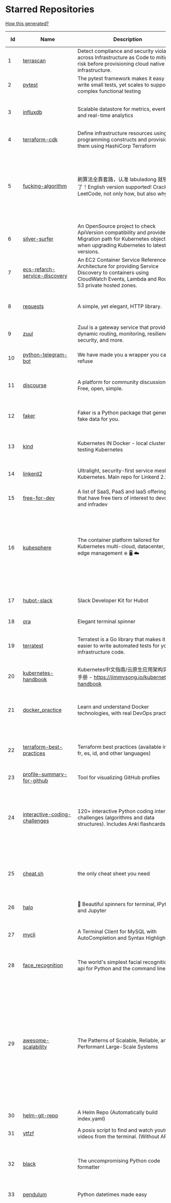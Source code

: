 # Starred Repositories  

[How this generated?](../master/USAGE.md)  

| Id 			| Name			| Description | Star Counts | Topics/Tags   | Last Updated 	|  
| ----------- | ----------- 	| ----------- | ----------- | ----------- 	| -----------   |  
|1|[terrascan](https://github.com/accurics/terrascan.git)|Detect compliance and security violations across Infrastructure as Code to mitigate risk before provisioning cloud native infrastructure.|2801||18-2-2022|  
|2|[pytest](https://github.com/pytest-dev/pytest.git)|The pytest framework makes it easy to write small tests, yet scales to support complex functional testing|8420|unit-testing, test, testing, python, hacktoberfest|15-2-2022|  
|3|[influxdb](https://github.com/influxdata/influxdb.git)|Scalable datastore for metrics, events, and real-time analytics|22929|influxdb, monitoring, database, time-series, metrics, go, react|17-2-2022|  
|4|[terraform-cdk](https://github.com/hashicorp/terraform-cdk.git)|Define infrastructure resources using programming constructs and provision them using HashiCorp Terraform|3259|terraform, cdk, cdktf|16-2-2022|  
|5|[fucking-algorithm](https://github.com/labuladong/fucking-algorithm.git)|刷算法全靠套路，认准 labuladong 就够了！English version supported! Crack LeetCode, not only how, but also why. |101982|leetcode, algorithms, interview-questions, data-structures, kmp, dynamic-programming, computer-science, dynamic-programming-algorithm|10-12-2021|  
|6|[silver-surfer](https://github.com/devtron-labs/silver-surfer.git)|An OpenSource project to check ApiVersion compatibility and provide Migration path for Kubernetes objects when upgrading Kubernetes to latest versions.|122|kubernetes, silver-surfer, kubedd, open-source, golang, hacktoberfest|29-10-2021|  
|7|[ecs-refarch-service-discovery](https://github.com/awslabs/ecs-refarch-service-discovery.git)|An EC2 Container Service Reference Architecture for providing Service Discovery to containers using CloudWatch Events, Lambda and Route 53 private hosted zones. |436||25-7-2016|  
|8|[requests](https://github.com/psf/requests.git)|A simple, yet elegant, HTTP library.|46928|python, http, forhumans, requests, python-requests, client, humans, cookies||  
|9|[zuul](https://github.com/Netflix/zuul.git)|Zuul is a gateway service that provides dynamic routing, monitoring, resiliency, security, and more.|11716||15-2-2022|  
|10|[python-telegram-bot](https://github.com/python-telegram-bot/python-telegram-bot.git)|We have made you a wrapper you can't refuse|17719|python, telegram, bot, chatbot, framework, hacktoberfest|2-2-2022|  
|11|[discourse](https://github.com/discourse/discourse.git)|A platform for community discussion. Free, open, simple.|35042|discourse, javascript, rails, ruby, ember, forum, postgresql||  
|12|[faker](https://github.com/joke2k/faker.git)|Faker is a Python package that generates fake data for you.|13781|python, fake, testing, dataset, fake-data, test-data, test-data-generator|17-2-2022|  
|13|[kind](https://github.com/kubernetes-sigs/kind.git)|Kubernetes IN Docker - local clusters for testing Kubernetes|9328|k8s-sig-testing, kubernetes, kubeadm, golang, docker, podman|17-2-2022|  
|14|[linkerd2](https://github.com/linkerd/linkerd2.git)|Ultralight, security-first service mesh for Kubernetes. Main repo for Linkerd 2.x.|8111|service-mesh, rust, golang, kubernetes, linkerd, cloud-native|18-2-2022|  
|15|[free-for-dev](https://github.com/ripienaar/free-for-dev.git)|A list of SaaS, PaaS and IaaS offerings that have free tiers of interest to devops and infradev|53443|||  
|16|[kubesphere](https://github.com/kubesphere/kubesphere.git)|The container platform tailored for Kubernetes multi-cloud, datacenter, and edge management ⎈ 🖥 ☁️|8874|devops, container-management, k8s, cncf, cloud-native, servicemesh, kubesphere, kubernetes-platform-solution, kubernetes, jenkins, istio, observability, multi-cluster, hacktoberfest|17-2-2022|  
|17|[hubot-slack](https://github.com/slackapi/hubot-slack.git)|Slack Developer Kit for Hubot|2271|hubot-adapter, hubot, coffeescript, slack, slack-app, bot||  
|18|[ora](https://github.com/sindresorhus/ora.git)|Elegant terminal spinner|7527||13-9-2021|  
|19|[terratest](https://github.com/gruntwork-io/terratest.git)| Terratest is a Go library that makes it easier to write automated tests for your infrastructure code.|5925|devops, testing, testing-library, aws, terraform, packer, docker, golang||  
|20|[kubernetes-handbook](https://github.com/rootsongjc/kubernetes-handbook.git)|Kubernetes中文指南/云原生应用架构实践手册 -  https://jimmysong.io/kubernetes-handbook|9613|kubernetes, cloud-native, service-mesh, handbook, cncf, gitbook|8-2-2022|  
|21|[docker_practice](https://github.com/yeasy/docker_practice.git)|Learn and understand Docker technologies, with real DevOps practice!|20009|docker, book, cloud-computing, container, kubernetes, swarm, mesos, spark, devops, linux|16-2-2022|  
|22|[terraform-best-practices](https://github.com/antonbabenko/terraform-best-practices.git)|Terraform best practices (available in en, fr, es, id, and other languages)|1221|terraform, terraform-configurations, best-practices, free, terraform-modules, ebook||  
|23|[profile-summary-for-github](https://github.com/tipsy/profile-summary-for-github.git)|Tool for visualizing GitHub profiles|19519|kotlin, webapp, github-api, javalin||  
|24|[interactive-coding-challenges](https://github.com/donnemartin/interactive-coding-challenges.git)|120+ interactive Python coding interview challenges (algorithms and data structures).  Includes Anki flashcards.|24763|python, algorithm, data-structure, development, programming, coding, interview, interview-questions, interview-practice, competitive-programming||  
|25|[cheat.sh](https://github.com/chubin/cheat.sh.git)|the only cheat sheet you need|28233|cheatsheet, curl, terminal, command-line, cli, examples, documentation, help, tldr, hacktoberfest2021||  
|26|[halo](https://github.com/manrajgrover/halo.git)|💫 Beautiful spinners for terminal, IPython and Jupyter|2548|halo, spinner, python, jupyter, ora, ipython, async||  
|27|[mycli](https://github.com/dbcli/mycli.git)|A Terminal Client for MySQL with AutoCompletion and Syntax Highlighting.|10165|database, python, syntax-highlighting, mysql, mycli, auto-completion||  
|28|[face_recognition](https://github.com/ageitgey/face_recognition.git)|The world's simplest facial recognition api for Python and the command line|43146|machine-learning, face-detection, face-recognition, python||  
|29|[awesome-scalability](https://github.com/binhnguyennus/awesome-scalability.git)|The Patterns of Scalable, Reliable, and Performant Large-Scale Systems|37432|system-design, backend, scalability, interview, architecture, devops, design-patterns, interview-questions, awesome-list, big-data, awesome, resources, lists, web-development, programming, system, interview-practice, computer-science, distributed-systems, machine-learning||  
|30|[helm-git-repo](https://github.com/yks0000/helm-git-repo.git)|A Helm Repo (Automatically build index.yaml)|1||6-4-2021|  
|31|[ytfzf](https://github.com/pystardust/ytfzf.git)|A posix script to find and watch youtube videos from the terminal. (Without API)|2398|youtube, cli, terminal, posix, fzf, dmenu, ueberzug|20-2-2022|  
|32|[black](https://github.com/psf/black.git)|The uncompromising Python code formatter|25695|python, code, formatter, codeformatter, gofmt, yapf, autopep8, pre-commit-hook||  
|33|[pendulum](https://github.com/sdispater/pendulum.git)|Python datetimes made easy|4696|python, datetime, date, time, python3, timezones||  
|34|[kong](https://github.com/Kong/kong.git)|🦍 The Cloud-Native API Gateway |31265|api-gateway, nginx, luajit, microservices, api-management, serverless, apis, iot, consul, docker, reverse-proxy, cloud-native, microservice, kong, devops, servicecontrol, kubernetes, kubernetes-ingress-controller, kubernetes-ingress||  
|35|[python-prompt-toolkit](https://github.com/prompt-toolkit/python-prompt-toolkit.git)|Library for building powerful interactive command line applications in Python|7555|||  
|36|[awesome-interview-questions](https://github.com/DopplerHQ/awesome-interview-questions.git)|:octocat: A curated awesome list of lists of interview questions. Feel free to contribute! :mortar_board: |45189|awesome-list, awesomeness, interview-questions, interviewing, interview-practice, ruby, javascript, awesome, list, python-interview-questions, rails-interview, javascript-interview-questions, angularjs-interview-questions, android-interview-questions||  
|37|[duf](https://github.com/muesli/duf.git)|Disk Usage/Free Utility - a better 'df' alternative|8018|hacktoberfest, disk-space, disk-usage, df, linux, macos, freebsd, openbsd, windows, user-friendly, cli, terminal, filesystem, tui||  
|38|[youtube-dl](https://github.com/ytdl-org/youtube-dl.git)|Command-line program to download videos from YouTube.com and other video sites|106411|||  
|39|[aws-cli](https://github.com/aws/aws-cli.git)|Universal Command Line Interface for Amazon Web Services|12039|aws, cloud, aws-cli, cloud-management||  
|40|[the-art-of-command-line](https://github.com/jlevy/the-art-of-command-line.git)|Master the command line, in one page|102227|bash, unix, documentation, linux, macos, windows||  
|41|[telegram-bot-heroku-deploy](https://github.com/AnshumanFauzdar/telegram-bot-heroku-deploy.git)|Detailed guide to initially deploy a simple telegram python bot to heroku|32|heroku-app, telegram-bot, telegram, deploy, hacktoberfest|5-2-2022|  
|42|[trafficserver](https://github.com/apache/trafficserver.git)|Apache Traffic Server™ is a fast, scalable and extensible HTTP/1.1 and HTTP/2 compliant caching proxy server.|1432|proxy, cdn, cache, apache, hacktoberfest||  
|43|[tokei](https://github.com/XAMPPRocky/tokei.git)|Count your code, quickly.|6208|tokei, cloc, badge, rust, windows, linux, macos, statistics, code, cli||  
|44|[google-maps-services-python](https://github.com/googlemaps/google-maps-services-python.git)|Python client library for Google Maps API Web Services|3478|python, client-library||  
|45|[grafana](https://github.com/grafana/grafana.git)|The open and composable observability and data visualization platform. Visualize metrics, logs, and traces from multiple sources like Prometheus, Loki, Elasticsearch, InfluxDB, Postgres and many more. |47093|grafana, monitoring, analytics, metrics, influxdb, prometheus, elasticsearch, alerting, data-visualization, go, dashboard, business-intelligence, mysql, postgres, hacktoberfest||  
|46|[echarts](https://github.com/apache/echarts.git)|Apache ECharts is a powerful, interactive charting and data visualization library for browser|49924|echarts, data-visualization, charts, charting-library, visualization, apache, data-viz, canvas, svg||  
|47|[acme.sh](https://github.com/acmesh-official/acme.sh.git)|A pure Unix shell script implementing ACME client protocol|25448|acme, acme-protocol, letsencrypt, certbot, shell, ash, bash, posix, posix-sh, zerossl, buypass, acme-client||  
|48|[design-patterns-for-humans](https://github.com/kamranahmedse/design-patterns-for-humans.git)|An ultra-simplified explanation to design patterns|32792|design-patterns, architecture, software-engineering, engineering, principles, computer-science||  
|49|[vizceral](https://github.com/Netflix/vizceral.git)|WebGL visualization for displaying animated traffic graphs|3888|graph, traffic, visualization, webgl, monitoring||  
|50|[boto3](https://github.com/boto/boto3.git)|AWS SDK for Python|7031|python, aws, cloud, cloud-management, aws-sdk||  
|51|[pre-commit-terraform](https://github.com/antonbabenko/pre-commit-terraform.git)|pre-commit git hooks to take care of Terraform configurations|1551|git-hooks, terraform, code-style, hooks, pre-commit, automation||  
|52|[wait-for-it](https://github.com/vishnubob/wait-for-it.git)|Pure bash script to test and wait on the availability of a TCP host and port|7426||22-8-2020|  
|53|[docker-cheat-sheet](https://github.com/wsargent/docker-cheat-sheet.git)|Docker Cheat Sheet|20647|docker, cheet-sheet|31-10-2021|  
|54|[Terraform-012](https://github.com/addamstj/Terraform-012.git)|Code for the Terraform course|52||6-7-2020|  
|55|[vscode-debug-visualizer](https://github.com/hediet/vscode-debug-visualizer.git)|An extension for VS Code that visualizes data during debugging.|7167|vscode-extension, hacktoberfest, visualization|19-8-2021|  
|56|[dashboard](https://github.com/kubernetes/dashboard.git)|General-purpose web UI for Kubernetes clusters|10801||18-2-2022|  
|57|[runc](https://github.com/opencontainers/runc.git)|CLI tool for spawning and running containers according to the OCI specification|8925|containers, docker, oci|17-2-2022|  
|58|[drawio](https://github.com/jgraph/drawio.git)|Source to app.diagrams.net|27819||17-2-2022|  
|59|[yq](https://github.com/mikefarah/yq.git)|yq is a portable command-line YAML, JSON and XML processor|5092|yaml-processor, yaml, cli, golang, splat, devops-tools, portable, bash, xml, json, csv|20-2-2022|  
|60|[logrus](https://github.com/sirupsen/logrus.git)|Structured, pluggable logging for Go.|19931|logging, logrus, go|12-1-2022|  
|61|[clair](https://github.com/quay/clair.git)|Vulnerability Static Analysis for Containers|8524|containers, static-analysis, go, kubernetes, docker, oci, oci-image, vulnerabilities, clair|17-2-2022|  
|62|[shellcheck](https://github.com/koalaman/shellcheck.git)|ShellCheck, a static analysis tool for shell scripts|27886|haskell, shell, static-analysis, bash, linter, developer-tools|4-2-2022|  
|63|[faas](https://github.com/openfaas/faas.git)|OpenFaaS - Serverless Functions Made Simple|21134|functions-as-a-service, functions, lambda, serverless, prometheus, kubernetes, k8s, serverless-functions, paas, gitops, faas, docker, golang, nodejs|8-2-2022|  
|64|[rancher](https://github.com/rancher/rancher.git)|Complete container management platform|18567|rancher, docker, kubernetes, orchestration, cattle, containers|19-2-2022|  
|65|[opencv](https://github.com/opencv/opencv.git)|Open Source Computer Vision Library|59803|opencv, c-plus-plus, computer-vision, deep-learning, image-processing|19-2-2022|  
|66|[compose](https://github.com/docker/compose.git)|Define and run multi-container applications with Docker|25007|docker, docker-compose, orchestration, go, golang|18-2-2022|  
|67|[aws-load-balancer-controller](https://github.com/kubernetes-sigs/aws-load-balancer-controller.git)|A Kubernetes controller for Elastic Load Balancers|2695|kubernetes-ingress-controller, aws, ingress-resource, kubernetes, ingress, k8s-sig-aws|19-2-2022|  
|68|[go-restful](https://github.com/emicklei/go-restful.git)|package for building REST-style Web Services using Go|4371|rest, go, customizable, routing, openapi|8-1-2022|  
|69|[echo](https://github.com/labstack/echo.git)|High performance, minimalist Go web framework|21672|go, echo, web, middleware, microservice, websocket, ssl, letsencrypt, micro-framework, https, http2, web-framework, labstack-echo|24-1-2022|  
|70|[awesome-awesomeness](https://github.com/bayandin/awesome-awesomeness.git)|A curated list of awesome awesomeness|28558|||  
|71|[cli53](https://github.com/barnybug/cli53.git)|Command line tool for Amazon Route 53|1756|||  
|72|[free-programming-books](https://github.com/EbookFoundation/free-programming-books.git)|:books: Freely available programming books|222196|education, books, list, resource, hacktoberfest||  
|73|[bitcoin](https://github.com/bitcoin/bitcoin.git)|Bitcoin Core integration/staging tree|62031|bitcoin, c-plus-plus, p2p, cryptocurrency, cryptography||  
|74|[markdown-here](https://github.com/adam-p/markdown-here.git)|Google Chrome, Firefox, and Thunderbird extension that lets you write email in Markdown and render it before sending.|54451|||  
|75|[helm](https://github.com/helm/helm.git)|The Kubernetes Package Manager|21176|cncf, chart, kubernetes, helm, charts||  
|76|[awesome](https://github.com/sindresorhus/awesome.git)|😎 Awesome lists about all kinds of interesting topics|190063|awesome, awesome-list, unicorns, lists, resources||  
|77|[scrapy](https://github.com/scrapy/scrapy.git)|Scrapy, a fast high-level web crawling & scraping framework for Python.|42839|python, scraping, crawling, framework, crawler, hacktoberfest||  
|78|[realworld](https://github.com/gothinkster/realworld.git)|"The mother of all demo apps" — Exemplary fullstack Medium.com clone powered by React, Angular, Node, Django, and many more 🏅|63870|||  
|79|[pyenv](https://github.com/pyenv/pyenv.git)|Simple Python version management|26206|python, shell||  
|80|[awesome-machine-learning](https://github.com/josephmisiti/awesome-machine-learning.git)|A curated list of awesome Machine Learning frameworks, libraries and software.|53263|||  
|81|[git-standup](https://github.com/kamranahmedse/git-standup.git)|Recall what you did on the last working day. Psst! or be nosy and find what someone else in your team did ;-)|7079|standup, git-standup, agile, meeting, git, git-addons, git-|30-9-2021|  
|82|[keras-yolo2](https://github.com/experiencor/keras-yolo2.git)|Easy training on custom dataset. Various backends (MobileNet and SqueezeNet) supported. A YOLO demo to detect raccoon run entirely in brower is accessible at https://git.io/vF7vI (not on Windows).|1698|convolutional-networks, deep-learning, yolo2, realtime, regression||  
|83|[rundeck](https://github.com/rundeck/rundeck.git)|Enable Self-Service Operations: Give specific users access to your existing tools, services, and scripts|4488|rundeck, devops, deployment, scheduler, automation, orchestration, ansible, audit, sre, operations, ops, devops-tools, devops-team, runbook, hacktoberfest||  
|84|[sdkman-cli](https://github.com/sdkman/sdkman-cli.git)|The SDKMAN! Command Line Interface|4487||6-2-2022|  
|85|[algorithm-visualizer](https://github.com/algorithm-visualizer/algorithm-visualizer.git)|:fireworks:Interactive Online Platform that Visualizes Algorithms from Code|36354|algorithm, data-structure, visualization, animation||  
|86|[interviews](https://github.com/kdn251/interviews.git)|Everything you need to know to get the job.|56261|java, interview, interview-questions, interview-practice, interview-preparation, interview-prep, algorithm, algorithm-challenges, algorithms, algorithm-competitions, technical-coding-interview, leetcode, leetcode-solutions, leetcode-java, coding-interviews, coding-interview, coding-challenge, coding-challenges, leetcode-questions, interviews||  
|87|[upterm](https://github.com/railsware/upterm.git)|A terminal emulator for the 21st century.|19425|tty, terminal, terminal-emulators, console, pty, typescript, electron, react, terminals, shell||  
|88|[landscape](https://github.com/cncf/landscape.git)|🌄The Cloud Native Interactive Landscape filters and sorts hundreds of projects and products, and shows details including GitHub stars, funding or market cap, first and last commits, contributor counts, headquarters location, and recent tweets.|8121|cloud-native, landscape, cncf, svg, logo, serverless, crunchbase|20-2-2022|  
|89|[hugo](https://github.com/gohugoio/hugo.git)|The world’s fastest framework for building websites.|57195|go, hugo, static-site-generator, blog-engine, cms, content-management-system, documentation-tool, hacktoberfest||  
|90|[awesome-selfhosted](https://github.com/awesome-selfhosted/awesome-selfhosted.git)|A list of Free Software network services and web applications which can be hosted on your own servers|78009|selfhosted, awesome, awesome-list, privacy, hosting, cloud, self-hosted||  
|91|[the-book-of-secret-knowledge](https://github.com/trimstray/the-book-of-secret-knowledge.git)|A collection of inspiring lists, manuals, cheatsheets, blogs, hacks, one-liners, cli/web tools and more.|60245|awesome, awesome-list, lists, manuals, resources, howtos, hacks, search-engines, one-liners, cheatsheets, guidelines, sysops, devops, pentesters, security-researchers, linux, bsd, security, hacking||  
|92|[every-programmer-should-know](https://github.com/mtdvio/every-programmer-should-know.git)|A collection of (mostly) technical things every software developer should know about|52369|cc-by, computer-science, educational, novice, collection||  
|93|[public-apis](https://github.com/public-apis/public-apis.git)|A collective list of free APIs|181144|api, public-apis, free, apis, list, development, software, public, resources, dataset, open-source, public-api, lists||  
|94|[elasticsearch](https://github.com/elastic/elasticsearch.git)|Free and Open, Distributed, RESTful Search Engine|58562|elasticsearch, java, search-engine||  
|95|[caddy](https://github.com/caddyserver/caddy.git)|Fast, multi-platform web server with automatic HTTPS|37329|go, web-server, caddyfile, http, http-server, reverse-proxy, https, tls, automatic-https, privacy, security||  
|96|[pi-hole](https://github.com/pi-hole/pi-hole.git)|A black hole for Internet advertisements|35115|pi-hole, ad-blocker, shell, blocker, raspberry-pi, cloud, dnsmasq, dhcp, dhcp-server, dns-server, dashboard, hacktoberfest||  
|97|[tech-interview-handbook](https://github.com/yangshun/tech-interview-handbook.git)|💯 Curated interview preparation materials for busy engineers|66225|interview-questions, coding-interviews, interview-practice, interview-preparation, algorithm, algorithms, system-design, behavioral-interviews, algorithm-interview, algorithm-interview-questions||  
|98|[tldr](https://github.com/tldr-pages/tldr.git)|📚 Collaborative cheatsheets for console commands|37329|shell, man-page, tldr, manpages, documentation, cheatsheets, terminal, command-line, console, examples, help, manual, hacktoberfest||  
|99|[system-design-primer](https://github.com/donnemartin/system-design-primer.git)|Learn how to design large-scale systems. Prep for the system design interview.  Includes Anki flashcards.|163150|programming, development, design, design-system, system, design-patterns, web, web-application, webapp, python, interview, interview-questions, interview-practice||  
|100|[developer-roadmap](https://github.com/kamranahmedse/developer-roadmap.git)|Roadmap to becoming a developer in 2022|186681|computer-science, roadmap, developer-roadmap, frontend-roadmap, devops-roadmap, backend-roadmap, study-plan, engineering, react-roadmap, angular-roadmap, python-roadmap, go-roadmap, java-roadmap, dba-roadmap||  
|101|[protobuf](https://github.com/protocolbuffers/protobuf.git)|Protocol Buffers - Google's data interchange format|53120|protobuf, protocol-buffers, protocol-compiler, protobuf-runtime, protoc, serialization, marshalling, rpc||  
|102|[core](https://github.com/home-assistant/core.git)|:house_with_garden: Open source home automation that puts local control and privacy first.|49975|python, home-automation, iot, internet-of-things, mqtt, raspberry-pi, asyncio, hacktoberfest||  
|103|[bcc](https://github.com/iovisor/bcc.git)|BCC - Tools for BPF-based Linux IO analysis, networking, monitoring, and more|13787|||  
|104|[ami-query](https://github.com/intuit/ami-query.git)|Provide a REST interface to your organization's AMIs|36|||  
|105|[jq](https://github.com/stedolan/jq.git)|Command-line JSON processor|21360|||  
|106|[brackets](https://github.com/adobe/brackets.git)|An open source code editor for the web, written in JavaScript, HTML and CSS.|33688|||  
|107|[typing](https://github.com/python/typing.git)|Python static typing home. Contains the source for typing_extensions and the documentation. Also hosts a user help forum.|1152|python, types, typing, static-typing, gradual-typing||  
|108|[learn-regex](https://github.com/ziishaned/learn-regex.git)|Learn regex the easy way|40621|||  
|109|[httpstat](https://github.com/reorx/httpstat.git)|curl statistics made simple|5028|curl, cli, python, http, visualization|24-12-2020|  
|110|[python-fire](https://github.com/google/python-fire.git)|Python Fire is a library for automatically generating command line interfaces (CLIs) from absolutely any Python object.|21950|python, cli|17-6-2021|  
|111|[kubetools](https://github.com/collabnix/kubetools.git)|Kubetools - Curated List of Kubernetes Tools|436|hacktoberfest, hacktoberfest2020, kubernetes, helm, helmpack, helmcharts, jenkins, iot, monitoring, monitoring-tool, prometheus, thanos, grafana, kubernetes-clusters, kubernetes-operational, kubernetes-resource, k8s-cluster, kubernetes-cli||  
|112|[watchdog](https://github.com/gorakhargosh/watchdog.git)|Python library and shell utilities to monitor filesystem events.|5153||29-12-2021|  
|113|[mkcert](https://github.com/FiloSottile/mkcert.git)|A simple zero-config tool to make locally trusted development certificates with any names you'd like.|33829|https, tls, certificates, local-development, localhost, root-ca, macos, linux, windows, ios, firefox, chrome|13-2-2021|  
|114|[celery](https://github.com/celery/celery.git)|Distributed Task Queue (development branch)|18692|python, task-manager, task-scheduler, task-runner, queue-workers, queued-jobs, queue-tasks, amqp, redis, sqs, sqs-queue, python3, python-library|16-2-2022|  
|115|[og-aws](https://github.com/open-guides/og-aws.git)|📙 Amazon Web Services — a practical guide|30855|||  
|116|[nocode](https://github.com/kelseyhightower/nocode.git)|The best way to write secure and reliable applications. Write nothing; deploy nowhere.|51532|||  
|117|[github-cheat-sheet](https://github.com/tiimgreen/github-cheat-sheet.git)|A list of cool features of Git and GitHub.|33858|awesome, awesome-list, list, github, git||  
|118|[awesome-go](https://github.com/avelino/awesome-go.git)|A curated list of awesome Go frameworks, libraries and software|75683|golang, golang-library, go, awesome, awesome-list, hacktoberfest||  
|119|[gitignore](https://github.com/github/gitignore.git)|A collection of useful .gitignore templates|129766|gitignore, git||  
|120|[papers-we-love](https://github.com/papers-we-love/papers-we-love.git)|Papers from the computer science community to read and discuss.|53220|computer-science, read-papers, meetup, papers, programming, theory, awesome||  
|121|[portainer](https://github.com/portainer/portainer.git)|Making Docker and Kubernetes management easy.|20927|docker, docker-swarm, ui, docker-deployment, docker-compose, docker-container, docker-image, portainer, docker-ui, dockerfile, moby, hacktoberfest, kubernetes|18-2-2022|  
|122|[skaffold](https://github.com/GoogleContainerTools/skaffold.git)|Easy and Repeatable Kubernetes Development|12505|kubernetes, developer-tools, docker, containers|18-2-2022|  
|123|[dapr](https://github.com/dapr/dapr.git)|Dapr is a portable, event-driven, runtime for building distributed applications across cloud and edge.|17012|microservices, microservice, kubernetes, sidecar, state-management, event-driven, pubsub, serverless, containers|18-2-2022|  
|124|[authelia](https://github.com/authelia/authelia.git)|The Single Sign-On Multi-Factor portal for web apps|11818|totp, u2f, ldap, nginx, sso-authentication, yubikey, two-factor-authentication, docker, cookie, kubernetes, sso, multifactor, push-notifications, traefik, mfa, two-factor, authentication, security, golang, 2fa|20-2-2022|  
|125|[brooklin](https://github.com/linkedin/brooklin.git)|An extensible distributed system for reliable nearline data streaming at scale|739|distributed-systems, data-streaming, scalability, kafka-mirror-maker, kafka, change-data-capture, java, linkedin|2-2-2022|  
|126|[GoCasts](https://github.com/StephenGrider/GoCasts.git)|Companion Repo to https://www.udemy.com/go-the-complete-developers-guide/|1555||25-8-2017|  
|127|[terraform-course](https://github.com/wardviaene/terraform-course.git)|Course files for my Udemy course about Terraform|1239||8-2-2022|  
|128|[http-api-design](https://github.com/interagent/http-api-design.git)|HTTP API design guide extracted from work on the Heroku Platform API|13540||18-11-2021|  
|129|[recommenders](https://github.com/microsoft/recommenders.git)|Best Practices on Recommendation Systems|12388|machine-learning, recommender, ranking, deep-learning, python, jupyter-notebook, recommendation-algorithm, rating, operationalization, kubernetes, azure, microsoft, recommendation-system, recommendation-engine, recommendation, data-science, tutorial, artificial-intelligence|13-1-2022|  
|130|[golang-web-dev](https://github.com/GoesToEleven/golang-web-dev.git)|-|2893||13-12-2019|  
|131|[etcd](https://github.com/etcd-io/etcd.git)|Distributed reliable key-value store for the most critical data of a distributed system|38855|etcd, raft, distributed-systems, kubernetes, go, database, key-value, consensus, distributed-database|20-2-2022|  
|132|[ngrok](https://github.com/inconshreveable/ngrok.git)|Introspected tunnels to localhost|21384||31-5-2016|  
|133|[miniserve](https://github.com/svenstaro/miniserve.git)|🌟 For when you really just want to serve some files over HTTP right now!|3068|serve, http-server, server, static-files, cli, command-line, command-line-tool||  
|134|[awesome-hyper](https://github.com/bnb/awesome-hyper.git)|🖥 Delightful Hyper plugins, themes, and resources|9738|hyper, hyperterm, zeit, terminal, awesome, awesome-list|13-7-2021|  
|135|[gitui](https://github.com/extrawurst/gitui.git)|Blazing 💥 fast terminal-ui for git written in rust 🦀|7327|rust, tui, terminal, git, command-line-tool, command-line-interface, async, hacktoberfest, bash||  
|136|[python-cheatsheet](https://github.com/gto76/python-cheatsheet.git)|Comprehensive Python Cheatsheet|27470|cheatsheet, python, reference, python-cheatsheet|16-2-2022|  
|137|[chef](https://github.com/chef/chef.git)|Chef Infra, a powerful automation platform that transforms infrastructure into code automating how infrastructure is configured, deployed and managed across any environment, at any scale|6818|chef, devops, cfgmgt, infrastructure, automation, deployment, hacktoberfest|19-2-2022|  
|138|[wrk](https://github.com/wg/wrk.git)|Modern HTTP benchmarking tool|31307|||  
|139|[fd](https://github.com/sharkdp/fd.git)|A simple, fast and user-friendly alternative to 'find'|20681|command-line, tool, filesystem, search, regex, rust, cli, terminal, hacktoberfest|1-2-2022|  
|140|[awesome-vscode](https://github.com/viatsko/awesome-vscode.git)|🎨 A curated list of delightful VS Code packages and resources.|19863|visual-studio, vscode, vscode-theme, vscode-extension, awesome, awesome-list, list, visualstudio, visual-studio-code, visual-studio-code-extension, visual-studio-code-theme|9-12-2021|  
|141|[terraform-aws-devops](https://github.com/antonbabenko/terraform-aws-devops.git)|Info about many of my Terraform, AWS, and DevOps projects.|267|terraform, infrastructure-as-code, aws, aws-community, antonbabenko|21-12-2021|  
|142|[kapacitor](https://github.com/influxdata/kapacitor.git)|Open source framework for processing, monitoring, and alerting on time series data|2111|kapacitor, monitoring, time-series|25-1-2022|  
|143|[crouton](https://github.com/dnschneid/crouton.git)|Chromium OS Universal Chroot Environment|8023|chroot, shell, crouton, minecraft, ubuntu, debian, kali, linux, chromeos||  
|144|[gitops-engine](https://github.com/argoproj/gitops-engine.git)|Democratizing GitOps|1282|gitops, kubernetes, continuous-deployment||  
|145|[behave](https://github.com/behave/behave.git)|BDD, Python style.|2528||15-2-2022|  
|146|[nicstat](https://github.com/scotte/nicstat.git)|Fork of https://sourceforge.net/projects/nicstat/ to fix bugs|54||9-5-2018|  
|147|[nginx-module-vts](https://github.com/vozlt/nginx-module-vts.git)|Nginx virtual host traffic status module|2556|c, nginx, nginx-module, nginx-vhost-traffic-status, vozlt-nginx-modules, monitoring|10-2-2021|  
|148|[kb](https://github.com/gnebbia/kb.git)|A minimalist command line knowledge base manager|2813|knowledge, cheatsheets, procedures, methodology, pentest-tool, knowledge-base, rtfm, notes, notes-management-system, cli, notebook|31-10-2021|  
|149|[json-server](https://github.com/typicode/json-server.git)|Get a full fake REST API with zero coding in less than 30 seconds (seriously)|59668||17-2-2022|  
|150|[microservices-demo](https://github.com/GoogleCloudPlatform/microservices-demo.git)|Sample cloud-native application with 10 microservices showcasing Kubernetes, Istio, gRPC and OpenCensus.|11691|kubernetes, grpc, istio, opencensus, gke, skaffold, sample-application, google-cloud, samples|14-2-2022|  
|151|[litestream](https://github.com/benbjohnson/litestream.git)|Streaming replication for SQLite.|4276|sqlite, replication, s3|19-2-2022|  
|152|[typer](https://github.com/tiangolo/typer.git)|Typer, build great CLIs. Easy to code. Based on Python type hints.|7242|cli, click, python3, typehints, terminal, shell, python, typer|13-2-2022|  
|153|[azure-sdk-for-python](https://github.com/Azure/azure-sdk-for-python.git)|This repository is for active development of the Azure SDK for Python. For consumers of the SDK we recommend visiting our public developer docs at https://docs.microsoft.com/python/azure/ or our versioned developer docs at https://azure.github.io/azure-sdk-for-python. |2519|python, azure, azure-sdk|19-2-2022|  
|154|[xdp-tutorial](https://github.com/xdp-project/xdp-tutorial.git)|XDP tutorial|1161|xdp, bpf, libbpf, tutorial|15-2-2022|  
|155|[howdoi](https://github.com/gleitz/howdoi.git)|instant coding answers via the command line|9309||19-2-2022|  
|156|[helmfile](https://github.com/roboll/helmfile.git)|Deploy Kubernetes Helm Charts|3747|kubernetes, helm, chart|15-2-2022|  
|157|[schedule](https://github.com/dbader/schedule.git)|Python job scheduling for humans.|9436||26-6-2021|  
|158|[ssl-cert-check](https://github.com/Matty9191/ssl-cert-check.git)|Send notifications when SSL certificates are about to expire.|532|||  
|159|[chartmuseum](https://github.com/helm/chartmuseum.git)|Host your own Helm Chart Repository|2717|helm, charts, kubernetes, chartmuseum||  
|160|[chaos-mesh](https://github.com/chaos-mesh/chaos-mesh.git)|A Chaos Engineering Platform for Kubernetes.|4503|chaos, chaos-engineering, chaos-testing, kubernetes, operator, golang, microservice, site-reliability-engineering, fault-injection, cncf, cloud-native, chaos-mesh, chaos-experiments, crd, hacktoberfest||  
|161|[httpstat](https://github.com/davecheney/httpstat.git)|It's like curl -v, with colours. |5923|||  
|162|[vscode](https://github.com/microsoft/vscode.git)|Visual Studio Code|127934|editor, electron, visual-studio-code, typescript, microsoft||  
|163|[autoscaler](https://github.com/kubernetes/autoscaler.git)|Autoscaling components for Kubernetes|5383||19-2-2022|  
|164|[kube2iam](https://github.com/jtblin/kube2iam.git)|kube2iam  provides different AWS IAM roles for pods running on Kubernetes|1787|kubernetes, aws|13-1-2022|  
|165|[gin](https://github.com/gin-gonic/gin.git)|Gin is a HTTP web framework written in Go (Golang). It features a Martini-like API with much better performance -- up to 40 times faster. If you need smashing performance, get yourself some Gin.|55730|server, middleware, framework, go, router, performance, gin|14-2-2022|  
|166|[azure-cli](https://github.com/Azure/azure-cli.git)|Azure Command-Line Interface|2932|azure, azure-cli, cloud|18-2-2022|  
|167|[fortio-operator](https://github.com/verfio/fortio-operator.git)|Load Testing Operator within the Kubernetes cluster and outside of it.|35||18-3-2019|  
|168|[game_control](https://github.com/ChoudharyChanchal/game_control.git)|-|744||19-7-2020|  
|169|[managers-playbook](https://github.com/ksindi/managers-playbook.git)|:book: Heuristics for effective management|4585|management, one-on-ones, feedback, advice, coaching, meetings, decision-making|3-8-2021|  
|170|[leveldb](https://github.com/google/leveldb.git)|LevelDB is a fast key-value storage library written at Google that provides an ordered mapping from string keys to string values.|28436||17-1-2022|  
|171|[alpha_vantage](https://github.com/RomelTorres/alpha_vantage.git)|A python wrapper for Alpha Vantage API for financial data.|3600|alpha-vantage, pandas, financial-data, python, stock, alphavantage, json, finance, api-wrapper, cryptocurrency, bitcoin|14-6-2021|  
|172|[schema](https://github.com/keleshev/schema.git)|Schema validation just got Pythonic|2528||1-12-2021|  
|173|[gods](https://github.com/emirpasic/gods.git)|GoDS (Go Data Structures). Containers (Sets, Lists, Stacks, Maps, Trees), Sets (HashSet, TreeSet, LinkedHashSet), Lists (ArrayList, SinglyLinkedList, DoublyLinkedList), Stacks (LinkedListStack, ArrayStack), Maps (HashMap, TreeMap, HashBidiMap, TreeBidiMap, LinkedHashMap), Trees (RedBlackTree, AVLTree, BTree, BinaryHeap), Comparators, Iterators, Enumerables, Sort, JSON|11080|go, golang, data-structure, map, tree, set, list, stack, iterator, enumerable, sort, avl-tree, red-black-tree, b-tree, binary-heap|18-11-2020|  
|174|[awesome-readme](https://github.com/matiassingers/awesome-readme.git)|A curated list of awesome READMEs|11283|awesome-list, awesome, list, readme|13-12-2021|  
|175|[awesome-docker](https://github.com/veggiemonk/awesome-docker.git)|:whale: A curated list of Docker resources and projects|21248|docker, awesome, awesome-list, container, tools, dockerfile, list, moby, docker-container, docker-image, docker-environment, docker-deployment, docker-swarm, docker-api, docker-monitoring, docker-machine, docker-security, docker-registry|16-2-2022|  
|176|[goaccess](https://github.com/allinurl/goaccess.git)|GoAccess is a real-time web log analyzer and interactive viewer that runs in a terminal in *nix systems or through your browser.|14350|goaccess, c, real-time, data-analysis, analytics, nginx, apache, webserver, web-analytics, monitoring, dashboard, command-line, gdpr, privacy, cli, tui, google-analytics, ncurses, terminal|19-2-2022|  
|177|[kraken](https://github.com/uber/kraken.git)|P2P Docker registry capable of distributing TBs of data in seconds|4947|docker, docker-registry, container, docker-image, p2p, bittorrent|6-1-2022|  
|178|[serverless](https://github.com/serverless/serverless.git)|⚡ Serverless Framework – Build web, mobile and IoT applications with serverless architectures using AWS Lambda, Azure Functions, Google CloudFunctions & more! – |42153|serverless, serverless-framework, serverless-architectures, aws-lambda, google-cloud-functions, azure-functions, aws, microservice, aws-dynamodb|17-2-2022|  
|179|[awesome-microservices](https://github.com/mfornos/awesome-microservices.git)|A curated list of Microservice Architecture related principles and technologies.|10812|awesome, microservices, microservices-architecture, cloud-native, cloud-computing|9-2-2022|  
|180|[linkedin-skill-assessments-quizzes](https://github.com/Ebazhanov/linkedin-skill-assessments-quizzes.git)|Full reference of LinkedIn answers 2022 for skill assessments (aws-lambda, rest-api, javascript, react, git, html, jquery, mongodb, java, Go, python, machine-learning, power-point) linkedin excel test lösungen, linkedin machine learning test LinkedIn test questions and answers |9841|linkedin, quiz-questions, answers, assessment, quiz, linkedin-questions, free, hacktoberfest, hacktoberfest2020, exam, skills, hacktoberfest2021, golang, 2022|20-2-2022|  
|181|[packer](https://github.com/hashicorp/packer.git)|Packer is a tool for creating identical machine images for multiple platforms from a single source configuration.|13514||18-2-2022|  
|182|[htop](https://github.com/htop-dev/htop.git)|htop - an interactive process viewer|3359|process, viewer, console, terminal, linux, macos, bsd, c, hacktoberfest|19-2-2022|  
|183|[interview](https://github.com/mission-peace/interview.git)|Interview questions|10235|||  
|184|[istio](https://github.com/istio/istio.git)|Connect, secure, control, and observe services.|29555|microservices, service-mesh, lyft-envoy, kubernetes, api-management, circuit-breaker, polyglot-microservices, enforce-policies, proxies, microservice, envoy, consul, nomad, request-routing, resiliency, fault-injection|19-2-2022|  
|185|[Public-APIs](https://github.com/n0shake/Public-APIs.git)|📚 A public list of APIs from round the web.|18011||12-2-2022|  
|186|[sre-interview-prep-guide](https://github.com/mxssl/sre-interview-prep-guide.git)|Site Reliability Engineer Interview Preparation Guide|2669|study, preparation, sre, sre-interview, interview-preparation, site-reliability-engineer||  
|187|[monkey](https://github.com/bouk/monkey.git)|Monkey patching in Go|2772|||  
|188|[what-happens-when](https://github.com/alex/what-happens-when.git)|An attempt to answer the age old interview question "What happens when you type google.com into your browser and press enter?"|32901|||  
|189|[google-cloud-python](https://github.com/googleapis/google-cloud-python.git)|Google Cloud Client Library for Python|3802|||  
|190|[opengrok](https://github.com/oracle/opengrok.git)|OpenGrok is a fast and usable source code search and cross reference engine, written in Java|3499|opengrok, java, source, code, search, engine|12-2-2022|  
|191|[argo-events](https://github.com/argoproj/argo-events.git)|Event-driven workflow automation framework|1366|kubernetes, event-driven, cloudevents, workflows, triggers, automation-framework, cloud-native, argo, pipelines, event-source, workflow-automation||  
|192|[GolangTraining](https://github.com/GoesToEleven/GolangTraining.git)|Training for Golang (go language)|7918||4-12-2018|  
|193|[octant](https://github.com/vmware-tanzu/octant.git)|Highly extensible platform for developers to better understand the complexity of Kubernetes clusters.|5706|golang, octant, kubernetes-clusters, go, kubernetes||  
|194|[wrk2](https://github.com/giltene/wrk2.git)|A constant throughput, correct latency recording variant of wrk|3346|||  
|195|[awesome-sre](https://github.com/dastergon/awesome-sre.git)|A curated list of Site Reliability and Production Engineering resources.|7993|site-reliability-engineering, production, availability, monitoring, post-mortem, reliability-engineering, capacity-planning, service-level-agreement, scalability, reliability, alerting, on-call, site-reliability, postmortem, incident-response, sre, awesome, awesome-list, devops, list||  
|196|[statsd](https://github.com/statsd/statsd.git)|Daemon for easy but powerful stats aggregation|16281|statsd, graphite, javascript, metrics, nodejs|27-12-2021|  
|197|[backstage](https://github.com/backstage/backstage.git)|Backstage is an open platform for building developer portals|15069|infrastructure, dx, developer-experience, developer-portal, service-catalog, microservices, cncf, backstage, hacktoberfest||  
|198|[argo-rollouts](https://github.com/argoproj/argo-rollouts.git)|Progressive Delivery for Kubernetes|1390|gitops, canary, bluegreen, kubernetes, argoproj, deployments, experiments, argo-rollouts, progressive-delivery|12-2-2022|  
|199|[gloo](https://github.com/solo-io/gloo.git)|The Feature-rich, Kubernetes-native, Next-Generation API Gateway Built on Envoy|3291|gloo, envoy, api-gateway, serverless, api-management, kubernetes, kubernetes-ingress-controller, microservices, hybrid-apps, legacy-apps, grpc, cloud-native, envoy-proxy|18-2-2022|  
|200|[lazydocker](https://github.com/jesseduffield/lazydocker.git)|The lazier way to manage everything docker|21776||2-2-2022|  
|201|[Depix](https://github.com/beurtschipper/Depix.git)|Recovers passwords from pixelized screenshots|21596||16-2-2022|  
|202|[FlameGraph](https://github.com/brendangregg/FlameGraph.git)|Stack trace visualizer|12558||31-8-2021|  
|203|[fasthttp](https://github.com/valyala/fasthttp.git)|Fast HTTP package for Go. Tuned for high performance. Zero memory allocations in hot paths. Up to 10x faster than net/http|16936||20-2-2022|  
|204|[pipeline](https://github.com/tektoncd/pipeline.git)|A cloud-native Pipeline resource.|6904||17-2-2022|  
|205|[python-patterns](https://github.com/faif/python-patterns.git)|A collection of design patterns/idioms in Python|30287|python, idioms, design-patterns||  
|206|[machine](https://github.com/docker/machine.git)|Machine management for a container-centric world|6485||2-9-2019|  
|207|[spinner](https://github.com/briandowns/spinner.git)|Go (golang) package with 90 configurable terminal spinner/progress indicators.|1699|go, golang, spinner, statusbar, cli, terminal, terminal-ui, progress-bar, progressbar, indicator||  
|208|[loguru](https://github.com/Delgan/loguru.git)|Python logging made (stupidly) simple|11103|python, logging, logger, log|20-2-2022|  
|209|[kubernetes](https://github.com/kubernetes/kubernetes.git)|Production-Grade Container Scheduling and Management|85670||19-2-2022|  
|210|[codebytere.github.io](https://github.com/codebytere/codebytere.github.io.git)|personal website|425|||  
|211|[kubectx](https://github.com/ahmetb/kubectx.git)|Faster way to switch between clusters and namespaces in kubectl|12377|kubernetes, kubectl, kubectl-plugins, kubernetes-clusters||  
|212|[benten](https://github.com/intuit/benten.git)|Chatbot Development Framework (with Slack integration for Jira and Jenkins)|126||31-3-2021|  
|213|[wuzz](https://github.com/asciimoo/wuzz.git)|Interactive cli tool for HTTP inspection|9900||22-1-2021|  
|214|[awesome-python-applications](https://github.com/mahmoud/awesome-python-applications.git)|💿 Free software that works great, and also happens to be open-source Python. |13431||11-10-2021|  
|215|[awesome-flask](https://github.com/humiaozuzu/awesome-flask.git)|A curated list of awesome Flask resources and plugins|10425||17-9-2019|  
|216|[roadmap](https://github.com/github/roadmap.git)|GitHub public roadmap|6380||25-10-2021|  
|217|[snyk](https://github.com/snyk/snyk.git)|Snyk CLI scans and monitors your projects for security vulnerabilities.|3799||18-2-2022|  
|218|[moby](https://github.com/moby/moby.git)|Moby Project - a collaborative project for the container ecosystem to assemble container-based systems|62247||18-2-2022|  
|219|[tqdm](https://github.com/tqdm/tqdm.git)|A Fast, Extensible Progress Bar for Python and CLI|21219||20-9-2021|  
|220|[cost-model](https://github.com/kubecost/cost-model.git)|Cross-cloud cost allocation models for Kubernetes workloads|1743||18-2-2022|  
|221|[pulsar](https://github.com/apache/pulsar.git)|Apache Pulsar - distributed pub-sub messaging system|10398|||  
|222|[chaosmonkey](https://github.com/Netflix/chaosmonkey.git)|Chaos Monkey is a resiliency tool that helps applications tolerate random instance failures.|11906||30-10-2020|  
|223|[go-leetcode](https://github.com/austingebauer/go-leetcode.git)|A collection of 100+ popular LeetCode problems solved in Go.|1701|leetcode, ctci|10-3-2021|  
|224|[perf-tools](https://github.com/brendangregg/perf-tools.git)|Performance analysis tools based on Linux perf_events (aka perf) and ftrace|8090||14-1-2020|  
|225|[thefuck](https://github.com/nvbn/thefuck.git)|Magnificent app which corrects your previous console command.|66873|python, shell|30-1-2022|  
|226|[nginx-admins-handbook](https://github.com/trimstray/nginx-admins-handbook.git)|How to improve NGINX performance, security, and other important things.|12546||20-10-2021|  
|227|[python-container](https://github.com/googleapis/python-container.git)|-|27|||  
|228|[prometheus](https://github.com/prometheus/prometheus.git)|The Prometheus monitoring system and time series database.|41113||17-2-2022|  
|229|[checkov](https://github.com/bridgecrewio/checkov.git)|Prevent cloud misconfigurations during build-time for Terraform, CloudFormation, Kubernetes, Serverless framework and other infrastructure-as-code-languages with Checkov by Bridgecrew.|3798||20-2-2022|  
|230|[cruise-control](https://github.com/linkedin/cruise-control.git)|Cruise-control is the first of its kind to fully automate the dynamic workload rebalance and self-healing of a Kafka cluster. It provides great value to Kafka users by simplifying the operation of Kafka clusters.|2096|kafka, cluster-management, self-healing||  
|231|[kubernetes-external-secrets](https://github.com/external-secrets/kubernetes-external-secrets.git)|Integrate external secret management systems with Kubernetes|2511|kubernetes, secrets-management, aws, aws-secrets-manager, vault, hashicorp, kubernetes-external-secrets, secrets-manager||  
|232|[30-Days-Of-Python](https://github.com/Asabeneh/30-Days-Of-Python.git)|30 days of Python programming challenge is a step-by-step guide to learn the Python programming language in 30 days. This challenge may take more than100 days, follow your own pace. |8950|30-days-of-python, python||  
|233|[awesome-deep-learning](https://github.com/ChristosChristofidis/awesome-deep-learning.git)|A curated list of awesome Deep Learning tutorials, projects and communities.|18324|deep-learning, neural-network, machine-learning, awesome, awesome-list, recurrent-networks, deep-networks, deep-learning-tutorial, face-images|30-11-2020|  
|234|[grumpy](https://github.com/giantswarm/grumpy.git)|Kubernetes Validation Admission Controller example|20||24-7-2020|  
|235|[go-fuzz](https://github.com/dvyukov/go-fuzz.git)|Randomized testing for Go|4261|fuzzing, testing, go|20-2-2022|  
|236|[strimzi-kafka-operator](https://github.com/strimzi/strimzi-kafka-operator.git)|Apache Kafka running on Kubernetes|2965|kafka, kubernetes, openshift, docker, messaging, enmasse, kafka-connect, kafka-streams, data-streaming, data-stream, data-streams, kubernetes-operator, kubernetes-controller||  
|237|[engineering-blogs](https://github.com/kilimchoi/engineering-blogs.git)|A curated list of engineering blogs|20891|engineering-blogs, tech, programming-blogs, software-development, lists|2-7-2021|  
|238|[ImHex](https://github.com/WerWolv/ImHex.git)|🔍 A Hex Editor for Reverse Engineers, Programmers and people who value their retinas when working at 3 AM.|12225|hex-editor, reverse-engineering, ips, ips32, pattern-highlighting, dear-imgui, disassembler, analyzer, mathematical-evaluator, pattern-language, dark-mode, nodes, data-processor, hacktoberfest|20-2-2022|  
|239|[pipenv](https://github.com/pypa/pipenv.git)| Python Development Workflow for Humans.|22700|pip, python, packaging, virtualenv, pipfile||  
|240|[ohmyzsh](https://github.com/ohmyzsh/ohmyzsh.git)|🙃   A delightful community-driven (with 2,000+ contributors) framework for managing your zsh configuration. Includes 300+ optional plugins (rails, git, macOS, hub, docker, homebrew, node, php, python, etc), 140+ themes to spice up your morning, and an auto-update tool so that makes it easy to keep up with the latest updates from the community.|140969|shell, zsh-configuration, theme, terminal, productivity, hacktoberfest, zsh, cli, cli-app, themes, plugins, plugin-framework||  
|241|[marathon](https://github.com/mesosphere/marathon.git)|Deploy and manage containers (including Docker) on top of Apache Mesos at scale.|4039|dcos-orchestration-guild, dcos|27-7-2021|  
|242|[Reloader](https://github.com/stakater/Reloader.git)|A Kubernetes controller to watch changes in ConfigMap and Secrets and do rolling upgrades on Pods with their associated Deployment, StatefulSet, DaemonSet and DeploymentConfig – [✩Star] if you're using it!|3118|kubernetes, openshift, configmap, secrets, pods, deployments, daemonset, statefulsets, k8s, watch-changes, deploymentconfigs||  
|243|[cloud-custodian](https://github.com/cloud-custodian/cloud-custodian.git)|Rules engine for cloud security, cost optimization, and governance, DSL in yaml for policies to query, filter, and take actions on resources|4004|aws, compliance, cloud, rules-engine, cloud-computing, management, serverless, lambda, gcp, azure||  
|244|[django-health-check](https://github.com/KristianOellegaard/django-health-check.git)|a pluggable app that runs a full check on the deployment, using a number of plugins to check e.g. database, queue server, celery processes, etc.|777||18-1-2022|  
|245|[grequests](https://github.com/spyoungtech/grequests.git)|Requests + Gevent = <3|3953||26-1-2022|  
|246|[x509-certificate-exporter](https://github.com/enix/x509-certificate-exporter.git)|A Prometheus exporter to monitor x509 certificates expiration in Kubernetes clusters or standalone|179|prometheus-exporter, kubernetes, monitoring-tool, certificates, expiration-monitoring, dashboard, grafana-dashboard, certificates-focusing, alert|1-2-2022|  
|247|[aws-eks-best-practices](https://github.com/aws/aws-eks-best-practices.git)|A best practices guide for day 2 operations, including operational excellence, security, reliability, performance efficiency, and cost optimization.|816|||  
|248|[swagger-ui](https://github.com/swagger-api/swagger-ui.git)|Swagger UI is a collection of HTML, JavaScript, and CSS assets that dynamically generate beautiful documentation from a Swagger-compliant API.|21591|swagger, swagger-ui, swagger-api, swagger-js, rest, rest-api, openapi-specification, oas, openapi, openapi3, hacktoberfest|19-2-2022|  
|249|[professional-services](https://github.com/GoogleCloudPlatform/professional-services.git)|Common solutions and tools developed by Google Cloud's Professional Services team|2007|google-cloud-platform, google-cloud-dataflow, google-cloud-ml, google-cloud-compute, gke, bigquery, solutions, tools, examples||  
|250|[python-concurrency](https://github.com/volker48/python-concurrency.git)|Code examples from my toptal engineering blog article|140|python, python-concurrency, asyncio, multiprocessing|1-3-2021|  
|251|[awesome-sysadmin](https://github.com/awesome-foss/awesome-sysadmin.git)|A curated list of amazingly awesome open source sysadmin resources.|13124|awesome, awesome-list, sysadmin, list|7-10-2021|  
|252|[fastapi](https://github.com/tiangolo/fastapi.git)|FastAPI framework, high performance, easy to learn, fast to code, ready for production|41904|python, json, swagger-ui, redoc, starlette, openapi, api, openapi3, framework, async, asyncio, uvicorn, python3, python-types, pydantic, json-schema, fastapi, swagger, rest, web||  
|253|[auto](https://github.com/intuit/auto.git)|Generate releases based on semantic version labels on pull requests.|1595|release, auto-release, github, slack, jira, releases, publishing, hack, hacktoberfest||  
|254|[grex](https://github.com/pemistahl/grex.git)|A command-line tool and library for generating regular expressions from user-provided test cases|5096|command-line-tool, tool, regex, regexp, regex-pattern, regular-expression, regular-expressions, rust, cli, rust-cli, terminal, rust-library, rust-crate|15-2-2022|  
|255|[age](https://github.com/FiloSottile/age.git)|A simple, modern and secure encryption tool (and Go library) with small explicit keys, no config options, and UNIX-style composability.|9983|built-at-rc, age-encryption|7-1-2022|  
|256|[octodns](https://github.com/octodns/octodns.git)|Tools for managing DNS across multiple providers|2132|dns, workflow, infrastructure-as-code|16-2-2022|  
|257|[truffleHog](https://github.com/trufflesecurity/truffleHog.git)|Searches through git repositories for high entropy strings and secrets, digging deep into commit history|6383|entropy, secret, entropy-checks, regex, trufflehog||  
|258|[metallb](https://github.com/metallb/metallb.git)|A network load-balancer implementation for Kubernetes using standard routing protocols|4482|kubernetes, bgp, load-balancer, bare-metal, arp, vrrp, keepalived|17-2-2022|  
|259|[katib](https://github.com/kubeflow/katib.git)|Repository for hyperparameter tuning|1143||18-2-2022|  
|260|[diagrams](https://github.com/mingrammer/diagrams.git)|:art: Diagram as Code for prototyping cloud system architectures|16200|diagram, diagram-as-code, architecture, graphviz||  
|261|[terraform-switcher](https://github.com/warrensbox/terraform-switcher.git)|A command line tool to switch between different versions of terraform  (install with homebrew and more)|832|terraform, go, golang|24-1-2022|  
|262|[redis-datasets](https://github.com/redis-developer/redis-datasets.git)|A Curated List of Sample Redis Datasets|30|dataset, sample-dataset, redis-modules, redis-datasets||  
|263|[k8s-conformance](https://github.com/cncf/k8s-conformance.git)|🧪CNCF K8s Conformance Working Group|647|cncf, kubernetes, conformance|18-2-2022|  
|264|[terraform-multi-account](https://github.com/inovex/terraform-multi-account.git)|Some example how toadress multiple aws accounts with Terraform|20||12-6-2018|  
|265|[localstack](https://github.com/localstack/localstack.git)|💻  A fully functional local AWS cloud stack. Develop and test your cloud & Serverless apps offline!|38769|aws, localstack, testing, continuous-integration, developer-tools, python|20-2-2022|  
|266|[udemy-downloader-gui](https://github.com/FaisalUmair/udemy-downloader-gui.git)|A desktop application for downloading Udemy Courses|5585|electron, nodejs, udemy, udemy-dl, udemy-downloader-gui, windows, mac, macos, linux, downloader|11-8-2020|  
|267|[30-Days-of-Code](https://github.com/xeoneux/30-Days-of-Code.git)|👨‍💻 30 Days of Code by HackerRank Solutions in C++, C#, F#, Go, Java, JavaScript, Python, Ruby, Swift & TypeScript. PRs Welcome! 😄|651|hackerrank, java, swift, python, csharp, fsharp, cplusplus, solutions, 30, days, of, code, typescript, go, ruby, kotlin, javascript||  
|268|[awesome-macOS](https://github.com/iCHAIT/awesome-macOS.git)|  A curated list of awesome applications, softwares, tools and shiny things for macOS.|12752|macos, mac, awesome-list, apple, awesome-lists, awesome, list|4-2-2022|  
|269|[nprogress](https://github.com/rstacruz/nprogress.git)|For slim progress bars like on YouTube, Medium, etc|23952||19-4-2020|  
|270|[k2tf](https://github.com/sl1pm4t/k2tf.git)|Kubernetes YAML to Terraform HCL converter|672|terraform, kubernetes, yaml, hcl, tool, utility, command-line-tool, converter, hashicorp, hashicorp-terraform|10-1-2022|  
|271|[cobra](https://github.com/spf13/cobra.git)|A Commander for modern Go CLI interactions|25317|cobra, cobra-library, cobra-generator, posix-compliant-flags, command-cobra, cli-app, command-line, commandline, command, cli, go, golang, golang-library, golang-application, subcommands, posix|17-2-2022|  
|272|[flask](https://github.com/pallets/flask.git)|The Python micro framework for building web applications.|58017|python, flask, wsgi, web-framework, werkzeug, jinja, pallets|19-2-2022|  
|273|[gitbook](https://github.com/GitbookIO/gitbook.git)|📝 Modern documentation format and toolchain using Git and Markdown|24458||27-12-2018|  
|274|[jsonnet](https://github.com/google/jsonnet.git)|Jsonnet - The data templating language|5370|jsonnet, configuration, config, functional, json|23-1-2022|  
|275|[nuclei](https://github.com/projectdiscovery/nuclei.git)|Fast and customizable vulnerability scanner based on simple YAML based DSL.|7025|cve-scanner, subdomain-takeover, nuclei-engine, vulnerability-detection, vulnerability-assessment, vulnerability-scanner, security, attack-surface, security-scanner||  
|276|[Python-Sample-Application](https://github.com/uber/Python-Sample-Application.git)|-|354||9-3-2015|  
|277|[awesome-macos-command-line](https://github.com/herrbischoff/awesome-macos-command-line.git)|Use your macOS terminal shell to do awesome things.|25619|macos, macosx, shell, terminal, awesome-list, awesome, list|2-9-2021|  
|278|[gcsfuse](https://github.com/GoogleCloudPlatform/gcsfuse.git)|A user-space file system for interacting with Google Cloud Storage|1405||18-2-2022|  
|279|[awesome-shell](https://github.com/alebcay/awesome-shell.git)|A curated list of awesome command-line frameworks, toolkits, guides and gizmos. Inspired by awesome-php.|22973|awesome-list, awesome, list, zsh, fish, bash, cli, shell|31-8-2021|  
|280|[learn-python](https://github.com/trekhleb/learn-python.git)|📚 Playground and cheatsheet for learning Python. Collection of Python scripts that are split by topics and contain code examples with explanations.|11899|python, python3, learning, programming-language, learning-python, learning-by-doing|23-1-2022|  
|281|[python-guide](https://github.com/realpython/python-guide.git)|Python best practices guidebook, written for humans. |24366|python, guide, book, kennethreitz|5-10-2021|  
|282|[coreutils](https://github.com/uutils/coreutils.git)|Cross-platform Rust rewrite of the GNU coreutils|10882|rust, coreutils, gnu-coreutils, busybox, cross-platform, command-line-tool|20-2-2022|  
|283|[geeksforgeeks.pdf](https://github.com/dufferzafar/geeksforgeeks.pdf.git)|Topic wise PDFs of Geeks for Geeks articles. (Last updated in October 2018)|486|||  
|284|[vegeta](https://github.com/tsenart/vegeta.git)|HTTP load testing tool and library. It's over 9000!|19068|load-testing, go, benchmarking, http|11-10-2020|  
|285|[python](https://github.com/kubernetes-client/python.git)|Official Python client library for kubernetes|4557|kubernetes, client-python, k8s, library, k8s-sig-api-machinery|15-2-2022|  
|286|[python-slack-sdk](https://github.com/slackapi/python-slack-sdk.git)|Slack Developer Kit for Python|3345|python, slack, slackapi, asyncio, aiohttp-client, aiohttp, websockets, websocket, websocket-client, socket-mode||  
|287|[awesome-algorithms](https://github.com/tayllan/awesome-algorithms.git)|A curated list of awesome places to learn and/or practice algorithms.|11076||7-7-2021|  
|288|[school-of-sre](https://github.com/linkedin/school-of-sre.git)|At LinkedIn, we are using this curriculum for onboarding our entry-level talents into the SRE role.|5405|sre, linux, networking, git, python, mysql, nosql, hadoop, system-design, security|5-11-2021|  
|289|[gping](https://github.com/orf/gping.git)|Ping, but with a graph|5789||20-2-2022|  
|290|[sops](https://github.com/mozilla/sops.git)|Simple and flexible tool for managing secrets|9184|security, secret-distribution, devops, aws, pgp, gcp, secret-management, azure, sops|8-4-2021|  
|291|[kafka-monitor](https://github.com/linkedin/kafka-monitor.git)|Xinfra Monitor monitors the availability of Kafka clusters by producing synthetic workloads using end-to-end pipelines to obtain derived vital statistics - E2E latency, service produce/consume availability, offsets commit availability & latency, message loss rate and more.|1838|kafka-monitor, kafka-cluster, monitor-topic, partition, broker, partition-count, leader, latency, cluster, metrics, kmf, kafka-broker, xinfra-monitor, monitor-single-clusters, reassigns-partition, jmx-metrics, clusters, xinfra, monitor, topic|24-1-2022|  
|292|[moto](https://github.com/spulec/moto.git)|A library that allows you to easily mock out tests based on AWS infrastructure.|5605|boto, aws, ec2, s3|20-2-2022|  
|293|[envoy](https://github.com/envoyproxy/envoy.git)|Cloud-native high-performance edge/middle/service proxy|19007|cats, rocket-ships, cars, more-cats, cats-over-dogs, nanoservices, corgis, cncf||  
|294|[examples](https://github.com/kubernetes/examples.git)|Kubernetes application example tutorials|4758||14-2-2022|  
|295|[badges](https://github.com/Naereen/badges.git)|:pencil: Markdown code for lots of small badges :ribbon: :pushpin: (shields.io, forthebadge.com etc) :sunglasses:. Contributions are welcome! Please add yours!|3128|forthebadge, badges, markdown, markdown-cheatsheet, meta-badge, forthebadge-cc, restructuredtext, pokemon, python, awesome, markup|5-2-2022|  
|296|[driftctl](https://github.com/snyk/driftctl.git)|Detect, track and alert on infrastructure drift|1754|infrastructure-drift, iac, terraform, aws, drift, infrastructure-as-code, hacktoberfest||  
|297|[awesome-sanic](https://github.com/mekicha/awesome-sanic.git)|A curated list of awesome Sanic resources and extensions|535||22-1-2022|  
|298|[flux](https://github.com/fluxcd/flux.git)|Successor: https://github.com/fluxcd/flux2 — The GitOps Kubernetes operator|6728|kubernetes, gitops, continuous-deployment, continuous-delivery, helm, kustomize, monitoring|8-12-2021|  
|299|[k6](https://github.com/grafana/k6.git)|A modern load testing tool, using Go and JavaScript - https://k6.io|15552|golang, load-testing, load-generator, javascript, es6, performance, hacktoberfest|17-2-2022|  
|300|[github1s](https://github.com/conwnet/github1s.git)|One second to read GitHub code with VS Code.|20663|hacktoberfest|14-2-2022|  
|301|[django](https://github.com/django/django.git)|The Web framework for perfectionists with deadlines.|62458|python, django, web, framework, orm, templates, models, views, apps|19-2-2022|  
|302|[kubescape](https://github.com/armosec/kubescape.git)|Kubescape is a K8s open-source tool providing a multi-cloud K8s single pane of glass, including risk analysis, security compliance, RBAC visualizer and image vulnerabilities scanning. |5234|kubernetes, security, nsa, mitre-attack, devops|20-2-2022|  
|303|[cheatsheets.pdf](https://github.com/qg0/cheatsheets.pdf.git)|📚 Various cheatsheets in PDF|198|pandas, keras, python, django, deep-learning, scikit-learn, skipy, numpy, python3, django-framework, r, jupyter, jython, ipython, cheatsheet, apache-spark, cheat-sheets, cheatsheets, jquery, php|19-3-2021|  
|304|[awesome-courses](https://github.com/prakhar1989/awesome-courses.git)|:books: List of awesome university courses for learning Computer Science!|39269|computer-science, courses, awesome-list, awesome|2-12-2020|  
|305|[cli](https://github.com/cli/cli.git)|GitHub’s official command line tool|27303|github-api-v4, cli, git, golang|17-2-2022|  
|306|[awesome-python](https://github.com/vinta/awesome-python.git)|A curated list of awesome Python frameworks, libraries, software and resources|117196|awesome, python, collections, python-library, python-framework, python-resources|17-12-2021|  
|307|[styleguide](https://github.com/google/styleguide.git)|Style guides for Google-originated open-source projects|29937|cpplint, styleguide, style-guide|10-2-2022|  
|308|[hygieia](https://github.com/hygieia/hygieia.git)|CapitalOne  DevOps Dashboard|3688|devops, dashboard, hygieia, delivery-pipeline, visualization, continuous-delivery, continuous-deployment, continuous-integration|23-9-2021|  
|309|[wtf](https://github.com/wtfutil/wtf.git)|The personal information dashboard for your terminal|13111|golang, dashboard, terminal, tui, cui, go, devops, wtf, wtfutil, hacktoberfest|18-2-2022|  
|310|[service-fabric](https://github.com/microsoft/service-fabric.git)|Service Fabric is a distributed systems platform for packaging, deploying, and managing stateless and stateful distributed applications and containers at large scale.|2887|cloud-native, containers, orchestration, distributed-systems, cloud-computing, microservices||  
|311|[hub](https://github.com/github/hub.git)|A command-line tool that makes git easier to use with GitHub.|21550|go, homebrew, git, github-api, pull-request|4-9-2021|  
|312|[frp](https://github.com/fatedier/frp.git)|A fast reverse proxy to help you expose a local server behind a NAT or firewall to the internet.|53423|proxy, reverse-proxy, tunnel, nat, go, firewall, frp, expose, http-proxy|19-2-2022|  
|313|[mypy](https://github.com/python/mypy.git)|Optional static typing for Python|12561|python, types, typing, typechecker, linter|20-2-2022|  
|314|[sealed-secrets](https://github.com/bitnami-labs/sealed-secrets.git)|A Kubernetes controller and tool for one-way encrypted Secrets|4594|kubernetes, kubernetes-secrets, devops-workflow, encrypt-secrets, gitops|17-2-2022|  
|315|[awless](https://github.com/wallix/awless.git)|A Mighty CLI for AWS|4818|aws, cli, cloud, aws-cli, cloud-management, awless, golang, devops, devops-tools|10-12-2018|  
|316|[telegraf](https://github.com/influxdata/telegraf.git)|The plugin-driven server agent for collecting & reporting metrics.|11188|telegraf, monitoring, time-series, metrics|18-2-2022|  
|317|[ntopng](https://github.com/ntop/ntopng.git)|Web-based Traffic and Security Network Traffic Monitoring|4428|ntopng, realtime, network, sflow, ipfix, traffic-monitoring, packet-analyser, packet-processing, netflow, snmp, ebpf, docker, kubernetes|20-2-2022|  
|318|[kaniko](https://github.com/GoogleContainerTools/kaniko.git)|Build Container Images In Kubernetes|9846|containers, docker, developer-tools, kubernetes|20-2-2022|  
|319|[mattermost-server](https://github.com/mattermost/mattermost-server.git)|Mattermost is an open source platform for secure collaboration across the entire software development lifecycle.|21910|collaboration, mattermost, golang, react-native, hacktoberfest|19-2-2022|  
|320|[trivy](https://github.com/aquasecurity/trivy.git)|Scanner for vulnerabilities in container images, file systems, and Git repositories, as well as for configuration issues|10727|security, security-tools, docker, containers, vulnerability-scanners, vulnerability-detection, vulnerability, golang, go, kubernetes, hacktoberfest, devsecops, misconfiguration, infrastructure-as-code, iac|20-2-2022|  
|321|[labs](https://github.com/docker/labs.git)|This is a collection of tutorials for learning how to use Docker with various tools. Contributions welcome.|10572|docker-tutorial, lab, swarm, docker, docker-compose, swarm-mode, orchestration, windows, dotnet, java, security, containers|15-10-2020|  
|322|[request](https://github.com/request/request.git)|🏊🏾 Simplified HTTP request client.|25414||11-2-2020|  
|323|[graphene-django](https://github.com/graphql-python/graphene-django.git)|Integrate GraphQL into your Django project.|3796|graphene, django, python, graphql|13-2-2022|  
|324|[project-based-learning](https://github.com/practical-tutorials/project-based-learning.git)|Curated list of project-based tutorials|63133|tutorial, project, beginner-project, webdevelopment, python, javascript, cpp, golang|28-1-2022|  
|325|[vector](https://github.com/Netflix/vector.git)|Vector is an on-host performance monitoring framework which exposes hand picked high resolution metrics to every engineer’s browser.|3583||10-10-2020|  
|326|[DataStructures-Algorithms](https://github.com/rachitiitr/DataStructures-Algorithms.git)|The best library for implementation of all Data Structures and Algorithms - Trees + Graph Algorithms too!|2176|algorithms, data-structures, interview-prep, interview-preparation, competitive-programming, cpp, cpp-library, leetcode, leetcode-solutions|13-6-2021|  
|327|[hyper](https://github.com/vercel/hyper.git)|A terminal built on web technologies|37903|terminal, javascript, html, css, react, terminal-emulators, hyper, macos, linux|14-2-2022|  
|328|[ace](https://github.com/ajaxorg/ace.git)|Ace (Ajax.org Cloud9 Editor)|24101||18-2-2022|  
|329|[google-api-python-client](https://github.com/googleapis/google-api-python-client.git)|🐍 The official Python client library for Google's discovery based APIs.|5420||19-2-2022|  
|330|[external-dns](https://github.com/kubernetes-sigs/external-dns.git)|Configure external DNS servers (AWS Route53, Google CloudDNS and others) for Kubernetes Ingresses and Services|4988|dns, kubernetes, route53, aws, clouddns, gcp, ingress, k8s-sig-network, dns-record, dns-providers, external-dns, dns-controller, dns-servers|14-2-2022|  
|331|[mdBook](https://github.com/rust-lang/mdBook.git)|Create book from markdown files. Like Gitbook but implemented in Rust|8677||30-1-2022|  
|332|[aws-cloudformation-user-guide](https://github.com/awsdocs/aws-cloudformation-user-guide.git)|The open source version of the AWS CloudFormation User Guide|616|aws, aws-cloudformation, cloudformation|16-2-2022|  
|333|[semgrep](https://github.com/returntocorp/semgrep.git)|Lightweight static analysis for many languages. Find bug variants with patterns that look like source code.|5983|static-analysis, static-code-analysis, java, go, sast, semgrep, r2c, c, python, ruby, javascript, typescript|19-2-2022|  
|334|[goreleaser](https://github.com/goreleaser/goreleaser.git)|Deliver Go binaries as fast and easily as possible|9657|homebrew, golang, travis, release-automation, docker, snapcraft, package, deb, rpm, go, apk, hacktoberfest, github-actions|20-2-2022|  
|335|[processhacker](https://github.com/processhacker/processhacker.git)|A free, powerful, multi-purpose tool that helps you monitor system resources, debug software and detect malware.|6690|administrator, windows, system-monitor, performance-monitoring, performance-tuning, performance, c, debugger, benchmarking, security, profiling, realtime, monitoring, monitor-performance, process-manager, process-monitor, processhacker, monitor|19-2-2022|  
|336|[cert-manager](https://github.com/cert-manager/cert-manager.git)|Automatically provision and manage TLS certificates in Kubernetes|8465|kubernetes, letsencrypt, tls, certificate, crd, hacktoberfest|18-2-2022|  
|337|[sanic](https://github.com/sanic-org/sanic.git)|Next generation Python web server/framework   Build fast. Run fast.|15861|python, framework, asyncio, api-server, web, web-server, web-framework, asgi, sanic||  
|338|[argo-workflows](https://github.com/argoproj/argo-workflows.git)|Workflow engine for Kubernetes|10483|workflow, kubernetes, argo, dag, knative, airflow, machine-learning, argo-workflows, workflow-engine, hacktoberfest, cloud-native, cncf, k8s|19-2-2022|  
|339|[admiral](https://github.com/istio-ecosystem/admiral.git)|Admiral provides automatic configuration generation, syncing and service discovery for multicluster Istio service mesh|420|admiral, service-mesh, istio, k8s, multi-cluster, automation, configuration, service-discovery, multicluster, microservices, clusters|10-2-2022|  
|340|[mergestat](https://github.com/mergestat/mergestat.git)|Query git repositories with SQL. Generate reports, perform status checks, analyze codebases. 🔍 📊|2798|git, sql, sqlite, golang, go, cli, command-line|17-2-2022|  
|341|[Python](https://github.com/TheAlgorithms/Python.git)|All Algorithms implemented in Python|129548|python, algorithm, algorithms-implemented, algorithm-competitions, algos, sorts, searches, sorting-algorithms, education, learn, practice, community-driven, interview, hacktoberfest|13-2-2022|  
|342|[resume.github.com](https://github.com/resume/resume.github.com.git)|Resumes generated using the GitHub informations|50793||5-8-2016|  
|343|[dive](https://github.com/wagoodman/dive.git)|A tool for exploring each layer in a docker image|30077|docker, docker-image, inspector, explorer, cli, tui|2-7-2021|  
|344|[atlas](https://github.com/Netflix/atlas.git)|In-memory dimensional time series database.|3072||13-2-2022|  
|345|[opencv-python](https://github.com/opencv/opencv-python.git)|Automated CI toolchain to produce precompiled opencv-python, opencv-python-headless, opencv-contrib-python and opencv-contrib-python-headless packages.|2540|opencv, python, wheel, python-3, opencv-python, opencv-contrib-python, precompiled, pypi, manylinux|25-1-2022|  
|346|[argo-cd](https://github.com/argoproj/argo-cd.git)|Declarative continuous deployment for Kubernetes.|8514|argo, kubernetes, continuous-deployment, gitops, continuous-delivery, docker, cd, cicd, pipeline, devops, ci-cd, argo-cd, ksonnet, helm, hacktoberfest|19-2-2022|  
|347|[learn-python3](https://github.com/jerry-git/learn-python3.git)|Jupyter notebooks for teaching/learning Python 3|4583|teaching-materials, python3, jupyter-notebook, learning-python, python-exercises|2-8-2020|  
|348|[bokeh](https://github.com/bokeh/bokeh.git)|Interactive Data Visualization in the browser, from  Python|15973|bokeh, python, interactive-plots, javascript, visualization, plotting, plots, data-visualisation, notebooks, jupyter, visualisation, numfocus|18-2-2022|  
|349|[terraformer](https://github.com/GoogleCloudPlatform/terraformer.git)|CLI tool to generate terraform files from existing infrastructure (reverse Terraform). Infrastructure to Code|6809|cloud, terraform, terraform-configurations, gcp, google-cloud, hcl, golang, infrastructure-as-code, aws, kubernetes|8-2-2022|  
|350|[archivy](https://github.com/archivy/archivy.git)|Archivy is a self-hosted knowledge repository that allows you to safely preserve useful content that contributes to your own personal, searchable and extendable wiki.|2803|elasticsearch, knowledge, productivity, python, knowledge-base, note-taking, digital-brain, cli, hacktoberfest|13-2-2022|  
|351|[sceptre](https://github.com/Sceptre/sceptre.git)|Build better AWS infrastructure|1294|aws, cloudformation, infrastructure, python, devops, cloud, sceptre|15-2-2022|  
|352|[dockerfiles](https://github.com/jessfraz/dockerfiles.git)|Various Dockerfiles I use on the desktop and on servers.|12361|dockerfiles, bash, docker, dockerfile, linux, shell, containers|27-3-2021|  
|353|[kustomize](https://github.com/kubernetes-sigs/kustomize.git)|Customization of kubernetes YAML configurations|8075|k8s-sig-cli, hacktoberfest|16-2-2022|  
|354|[outrun](https://github.com/Overv/outrun.git)|Execute a local command using the processing power of another Linux machine.|3006||22-3-2021|  
|355|[python-docs-samples](https://github.com/GoogleCloudPlatform/python-docs-samples.git)|Code samples used on cloud.google.com|5421|python, samples|19-2-2022|  
|356|[boundary](https://github.com/hashicorp/boundary.git)|Boundary enables identity-based access management for dynamic infrastructure. |3193|hashicorp, security, zero-trust, hacktoberfest|17-2-2022|  
|357|[mux](https://github.com/gorilla/mux.git)|A powerful HTTP router and URL matcher for building Go web servers with 🦍|16043|mux, go, gorilla, router, http, middleware|12-12-2021|  
|358|[click](https://github.com/pallets/click.git)|Python composable command line interface toolkit|12070|python, cli, click, pallets|20-2-2022|  
|359|[salt](https://github.com/saltstack/salt.git)|Software to automate the management and configuration of any infrastructure or application at scale. Get access to the Salt software package repository here: |12175|python, configuration-management, remote-execution, infrastructure-management, zeromq, event-stream, event-management, cloud-providers, cloud-management, cloud-provisioning, infrasructure, infrastructure-automation, infrastructure-as-code, infrastructure-as-a-code, iot, edge, cloud|20-2-2022|  
|360|[resume-cli](https://github.com/jsonresume/resume-cli.git)|CLI tool to easily setup a new resume 📑|4032|cli, javascript, resume, json|15-2-2022|  
|361|[sonobuoy](https://github.com/vmware-tanzu/sonobuoy.git)|Sonobuoy is a diagnostic tool that makes it easier to understand the state of a Kubernetes cluster by running a set of Kubernetes conformance tests and other plugins in an accessible and non-destructive manner.|2493|kubernetes, kubernetes-cluster, kubernetes-setup, kubernetes-deployment, discovery, bugreport, heptio, tanzu, sonobuoy, conformance, conformance-tests, cncf|18-2-2022|  
|362|[vuls](https://github.com/future-architect/vuls.git)|Agent-less vulnerability scanner for Linux, FreeBSD, Container, WordPress, Programming language libraries, Network devices|8976|vuls, vulnerability-scanners, golang, go, linux, freebsd, vulnerability-detection, security, security-tools, cybersecurity, security-vulnerability, security-scanner, security-hardening, security-automation, security-audit, vulnerability-assessment, vulnerability-management, vulnerability-scanner, vulnerabilities, administrator|19-2-2022|  
|363|[draft](https://github.com/Azure/draft.git)|A tool for developers to create cloud-native applications on Kubernetes.|3965|kubernetes, helm, developer-tools, containers|26-2-2020|  
|364|[minio](https://github.com/minio/minio.git)|High Performance, Kubernetes Native Object Storage|31739|go, storage, cloud, s3, objectstorage, cloudstorage, amazon-s3, cloudnative|20-2-2022|  
|365|[doitlive](https://github.com/sloria/doitlive.git)|Because sometimes you need to do it live|3095|command-line, presentations, python, live-coding, cli, click, bash, zsh, ipython, script, hacktoberfest|24-5-2021|  
|366|[terminals-are-sexy](https://github.com/k4m4/terminals-are-sexy.git)|💥 A curated list of Terminal frameworks, plugins & resources for CLI lovers.|10369|terminal, curated-list, awesome-lists, cli-lovers|13-12-2020|  
|367|[scalene](https://github.com/plasma-umass/scalene.git)|Scalene: a high-performance, high-precision CPU, GPU, and memory profiler for Python|5314|python, profiling, performance-analysis, cpu-profiling, profiler, python-profilers, gpu-programming, scalene, profiles-memory, performance-cpu, cpu, memory-allocation, gpu, memory-consumption|17-2-2022|  
|368|[nativefier](https://github.com/nativefier/nativefier.git)|Make any web page a desktop application|29882|nodejs, electron, linux, windows, macos, desktop-application|15-2-2022|  
|369|[kubernetes-network-policy-recipes](https://github.com/ahmetb/kubernetes-network-policy-recipes.git)|Example recipes for Kubernetes Network Policies that you can just copy paste|3844|kubernetes, networking, security|10-1-2022|  
|370|[linux](https://github.com/torvalds/linux.git)|Linux kernel source tree|127299||20-2-2022|  
|371|[gotty](https://github.com/sorenisanerd/gotty.git)|Share your terminal as a web application|1488||12-1-2022|  
|372|[hey](https://github.com/rakyll/hey.git)|HTTP load generator, ApacheBench (ab) replacement|12934||23-3-2021|  
|373|[watchman](https://github.com/facebook/watchman.git)|Watches files and records, or triggers actions, when they change. |10682||20-2-2022|  
|374|[pyWhat](https://github.com/bee-san/pyWhat.git)|🐸   Identify anything. pyWhat easily lets you identify emails, IP addresses, and more. Feed it a .pcap file or some text and it'll tell you what it is! 🧙‍♀️|5033|cyber, security, hacking, cybersecurity, malware, re, python, pcap, malware-analysis, malware-research, tryhackme, hacktoberfest|7-12-2021|  
|375|[blockly](https://github.com/google/blockly.git)|The web-based visual programming editor.|10015||15-2-2022|  
|376|[textual](https://github.com/Textualize/textual.git)|Textual is a TUI (Text User Interface) framework for Python inspired by modern web development.|8295|terminal, python, tui, rich|15-2-2022|  
|377|[terraform](https://github.com/hashicorp/terraform.git)|Terraform enables you to safely and predictably create, change, and improve infrastructure. It is an open source tool that codifies APIs into declarative configuration files that can be shared amongst team members, treated as code, edited, reviewed, and versioned.|31328|graph, infrastructure-as-code, terraform, cloud, cloud-management|18-2-2022|  
|378|[Notepads](https://github.com/JasonStein/Notepads.git)|A modern, lightweight text editor with a minimalist design.|5820|fluent, notepad, texteditor, uwp, markdown, diff-viewer, windows, app|21-1-2022|  
|379|[pace](https://github.com/CodeByZach/pace.git)|Automatically add a progress bar to your site.|15392|pace, progress-bar, pace-js, loading-bar, loading-indicator, loading-animation|28-7-2021|  
|380|[gotty](https://github.com/yudai/gotty.git)|Share your terminal as a web application|16248|tty, terminal, browser, web, go, websocket, javascript, typescript|13-12-2017|  
|381|[fish-shell](https://github.com/fish-shell/fish-shell.git)|The user-friendly command line shell.|18236||19-2-2022|  
|382|[Python-for-Algorithms--Data-Structures--and-Interviews](https://github.com/jmportilla/Python-for-Algorithms--Data-Structures--and-Interviews.git)|Files for Udemy Course on Algorithms and Data Structures|1978||30-12-2021|  
|383|[learnopencv](https://github.com/spmallick/learnopencv.git)|Learn OpenCV  : C++ and Python Examples|15696|computer-vision, machine-learning, ai, deep-learning, deep-neural-networks, deeplearning, computervision, opencv, opencv-python, opencv-library, opencv3, opencv-cpp, opencv-tutorial|15-2-2022|  
|384|[locust](https://github.com/locustio/locust.git)|Scalable user load testing tool written in Python|18231|locust, python, load-testing, performance-testing, http, benchmarking, load-generator|14-2-2022|  
|385|[ultimate-go](https://github.com/hoanhan101/ultimate-go.git)|The Ultimate Go Study Guide|14747|golang, computer-systems, programming, ebook, study-guide|17-9-2021|  
|386|[kubernetes-the-hard-way](https://github.com/kelseyhightower/kubernetes-the-hard-way.git)|Bootstrap Kubernetes the hard way on Google Cloud Platform. No scripts.|30139||2-5-2021|  
|387|[my-mac-os](https://github.com/nikitavoloboev/my-mac-os.git)|List of applications and tools that make my macOS experience even more amazing|18447|macos, curated, alfred, macros, personal, applications, karabiner, mac-setup, ios, nix, awesome|27-8-2021|  
|388|[sanic-prometheus](https://github.com/dkruchinin/sanic-prometheus.git)|Prometheus metrics for Sanic,  an async python web server|67|python, prometheus, sanic, monitoring|12-10-2020|  
|389|[professional-programming](https://github.com/charlax/professional-programming.git)|A collection of full-stack resources for programmers.|16088|read-articles, programmer, professional, scalability, concepts, documentation, lessons-learned, engineer, programming-language, learning, architecture, computer-science|24-1-2022|  
|390|[ansible](https://github.com/ansible/ansible.git)|Ansible is a radically simple IT automation platform that makes your applications and systems easier to deploy and maintain. Automate everything from code deployment to network configuration to cloud management, in a language that approaches plain English, using SSH, with no agents to install on remote systems. https://docs.ansible.com.|52200|python, ansible, hacktoberfest|18-2-2022|  
|391|[osquery](https://github.com/osquery/osquery.git)|SQL powered operating system instrumentation, monitoring, and analytics.|18667|security, monitoring, intrusion-detection, sql, hacktoberfest|17-2-2022|  
|392|[katran](https://github.com/facebookincubator/katran.git)|A high performance layer 4 load balancer|3509||20-2-2022|  
|393|[poetry](https://github.com/python-poetry/poetry.git)|Python dependency management and packaging made easy.|18392|python, dependency-manager, package-manager, packaging, hacktoberfest|11-2-2022|  
|394|[system-design-interview](https://github.com/checkcheckzz/system-design-interview.git)|System design interview for IT companies|16887|interview, interview-questions, interview-preparation, design-systems, system, system-design|23-12-2020|  
|395|[awesome-pentest](https://github.com/enaqx/awesome-pentest.git)|A collection of awesome penetration testing resources, tools and other shiny things|15492|awesome, awesome-list|11-2-2022|  
|396|[terraform-provider-restapi](https://github.com/Mastercard/terraform-provider-restapi.git)|A terraform provider to manage objects in a RESTful API|557||3-2-2022|  
|397|[ipython](https://github.com/ipython/ipython.git)|Official repository for IPython itself. Other repos in the IPython organization contain things like the website, documentation builds, etc.|15242|ipython, jupyter, data-science, notebook, python, repl, closember, hacktoberfest|10-2-2022|  
|398|[coding-interview-university](https://github.com/jwasham/coding-interview-university.git)|A complete computer science study plan to become a software engineer.|209801|computer-science, interview, programming-interviews, study-plan, data-structures, algorithms, software-engineering, algorithm, coding-interviews, interview-prep, coding-interview, interview-preparation|16-2-2022|  
|399|[traefik](https://github.com/traefik/traefik.git)|The Cloud Native Application Proxy|36933|microservice, docker, marathon, mesos, consul, etcd, kubernetes, load-balancer, reverse-proxy, zookeeper, letsencrypt, golang, go|15-2-2022|  
|400|[fortio](https://github.com/fortio/fortio.git)|Fortio load testing library, command line tool, advanced echo server and web UI in go (golang). Allows to specify a set query-per-second load and record latency histograms and other useful stats.|2298|golang, golang-library, golang-application, performance, performance-testing, performance-visualization, http, grpc, proxy, go|24-12-2021|  
|401|[pulumi](https://github.com/pulumi/pulumi.git)|Pulumi - Developer-First Infrastructure as Code. Your Cloud, Your Language, Your Way 🚀|11473|infrastructure-as-code, serverless, containers, aws, azure, gcp, kubernetes, cloud, cloud-computing, iac, csharp, typescript, javascript, golang, go, dotnet, fsharp, python|18-2-2022|  
|402|[Gooey](https://github.com/chriskiehl/Gooey.git)|Turn (almost) any Python command line program into a full GUI application with one line|15459||4-2-2022|  
|403|[bat](https://github.com/sharkdp/bat.git)|A cat(1) clone with wings.|32586|command-line, tool, syntax-highlighting, git, terminal, cli, rust, hacktoberfest|14-2-2022|  
|404|[troposphere](https://github.com/cloudtools/troposphere.git)|troposphere - Python library to create AWS CloudFormation descriptions|4631|aws-cloudformation, cloudformation, python, python3, troposphere|19-2-2022|  
